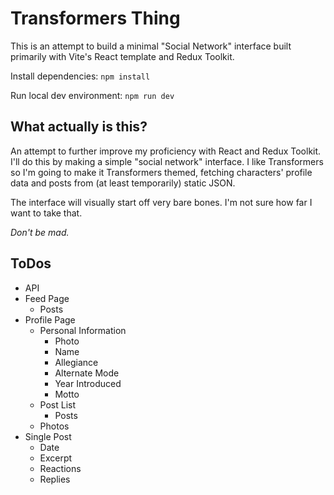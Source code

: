 # Transformers Thing

This is an attempt to build a minimal "Social Network" interface built primarily with Vite's React template and Redux Toolkit.

Install dependencies:
`npm install`

Run local dev environment:
`npm run dev`

## What actually is this?

An attempt to further improve my proficiency with React and Redux Toolkit. I'll do this by making a simple "social network" interface. I like Transformers so I'm going to make it Transformers themed, fetching characters' profile data and posts from (at least temporarily) static JSON.

The interface will visually start off very bare bones. I'm not sure how far I want to take that.

_Don't be mad._

## ToDos

-   API
-   Feed Page
    -   Posts
-   Profile Page
    -   Personal Information
        -   Photo
        -   Name
        -   Allegiance
        -   Alternate Mode
        -   Year Introduced
        -   Motto
    -   Post List
        -   Posts
    -   Photos
-   Single Post
    -   Date
    -   Excerpt
    -   Reactions
    -   Replies

